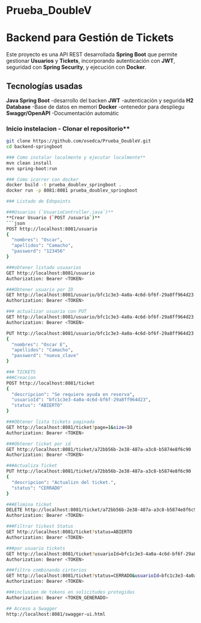 # Prueba_DoubleV
# Backend para Gestión de Tickets

Este proyecto es una API REST desarrollada **Spring Boot** que permite gestionar **Usuarios** y **Tickets**, incorporando autenticación con **JWT**, seguridad con **Spring Security**, y ejecución con **Docker**.

## Tecnologías usadas
**Java Spring Boot** -desarrollo del backen 
**JWT** -autenticación y segurida 
**H2 Database** -Base de datos en memori 
**Docker** -ontenedor para despliegu 
**Swaggr/OpenAPI** -Documentación automátic 

### Inicio instelacion - Clonar el repositorio**
```bash
git clone https://github.com/osedca/Prueba_DoubleV.git
cd backend-springboot

### Como instalar localmente y ejecutar localmente**
mvn clean install
mvn spring-boot:run

### Como icorrer con docker
docker build -t prueba_doublev_springboot .
docker run -p 8081:8081 prueba_doublev_springboot

### Listado de Ednpoints

###Usuarios (`UsuarioController.java`)**
**Crear Usuario (`POST /usuario`)**  
```json
POST http://localhost:8081/usuario
{
  "nombres": "Oscar",
  "apellidos": "Camacho",
  "password": "123456"
}

###obtener listado usuaarios 
GET http://localhost:8081/usuario
Authorization: Bearer <TOKEN>

###Obtener usuario por ID
GET http://localhost:8081/usuario/bfc1c3e3-4a0a-4c6d-bf6f-29a8ff964d23
Authorization: Bearer <TOKEN>

### actualizar usuario con PUT
GET http://localhost:8081/usuario/bfc1c3e3-4a0a-4c6d-bf6f-29a8ff964d23
Authorization: Bearer <TOKEN>

PUT http://localhost:8081/usuario/bfc1c3e3-4a0a-4c6d-bf6f-29a8ff964d23
{
  "nombres": "Oscar E",
  "apellidos": "Camacho",
  "password": "nueva_clave"
}

### TICKETS
###Creacion
POST http://localhost:8081/ticket
{
  "descripcion": "Se requiere ayuda en reserva",
  "usuarioId": "bfc1c3e3-4a0a-4c6d-bf6f-29a8ff964d23",
  "status": "ABIERTO"
}

###Obtener lista tickets paginada
GET http://localhost:8081/ticket?page=1&size=10
Authorization: Bearer <TOKEN>

###Obtener ticket por id
GET http://localhost:8081/ticket/a72bb56b-2e38-487a-a3c8-b5874e8f6c90
Authorization: Bearer <TOKEN>

###Actualiza Ticket
PUT http://localhost:8081/ticket/a72bb56b-2e38-487a-a3c8-b5874e8f6c90
{
  "descripcion": "Actualizn del ticket.",
  "status": "CERRADO"
}

###Elimina ticket
DELETE http://localhost:8081/ticket/a72bb56b-2e38-487a-a3c8-b5874e8f6c90
Authorization: Bearer <TOKEN>

###Filtrar tickest Status
GET http://localhost:8081/ticket?status=ABIERTO
Authorization: Bearer <TOKEN>

###por usuario tickets
GET http://localhost:8081/ticket?usuarioId=bfc1c3e3-4a0a-4c6d-bf6f-29a8ff964d23
Authorization: Bearer <TOKEN>

###filtro combinando cirterios 
GET http://localhost:8081/ticket?status=CERRADO&usuarioId=bfc1c3e3-4a0a-4c6d-bf6f-29a8ff964d23
Authorization: Bearer <TOKEN>

###inclusion de tokens en solicitudes protegidas
Authorization: Bearer <TOKEN_GENERADO>

## Acceso a Swagger
http://localhost:8081/swagger-ui.html
